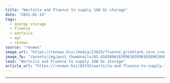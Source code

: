 ```yaml
---
title: "Wartsila and Fluence to supply 1GW Oz storage"
date: "2021-01-14"
tags: 
  - energy storage
  - fluence
  - wartsila
  - agl
  - renews
source: "renews"
image_url: "https://renews.biz//media/23029/fluence_gridstack_core_credit_fluence.jpeg?mode=crop&width=770&heightratio=0.6103896103896103896103896104&slimmage=true"
image_fp: "/assets/img/post_thumbnails/65.6103896103896103896103896104&slimmage=true"
lead: "Wartsila and Fluence to supply 1GW Oz storage"
article_url: "https://renews.biz/65743/wartsila-and-fluence-to-supply-1gw-oz-storage/"
---
```


---
